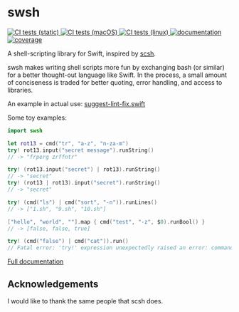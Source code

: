 # swsh

[![CI tests (static)][ci-badge-static]
 ![CI tests (macOS)][ci-badge-mac]
 ![CI tests (linux)][ci-badge-linux]
][ci-tests]
[![documentation][docs-badge]][docs]
[![coverage][cov-badge]][cov]

A shell-scripting library for Swift, inspired by [scsh][scsh].

swsh makes writing shell scripts more fun by exchanging bash (or similar) for a better thought-out language like Swift. In the process,
a small amount of conciseness is traded for better quoting, error handling, and access to libraries.

An example in actual use: [suggest-lint-fix.swift](https://github.com/instructure/canvas-ios/blob/master/scripts/build_automation/suggest-lint-fix.swift)

Some toy examples:
```swift
import swsh

let rot13 = cmd("tr", "a-z", "n-za-m")
try! rot13.input("secret message").runString()
// -> "frperg zrffntr"

try! (rot13.input("secret") | rot13).runString()
// -> "secret"
try! (rot13 | rot13).input("secret").runString()
// -> "secret"

try! (cmd("ls") | cmd("sort", "-n")).runLines()
// -> ["1.sh", "9.sh", "10.sh"]

["hello", "world", ""].map { cmd("test", "-z", $0).runBool() }
// -> [false, false, true]

try! (cmd("false") | cmd("cat")).run()
// Fatal error: 'try!' expression unexpectedly raised an error: command "false" failed with exit code 256
```

[Full documentation][docs]

## Acknowledgements
I would like to thank the same people that scsh does.

[ci-tests]: https://github.com/cobbal/swsh/actions?query=branch%3Amaster
[docs]: https://cobbal.github.io/swsh/
[cov]: https://codecov.io/gh/cobbal/swsh
[scsh]: https://scsh.net/

[ci-badge-static]: https://github.com/cobbal/swsh/workflows/test-static/badge.svg
[ci-badge-mac]: https://github.com/cobbal/swsh/workflows/test-mac/badge.svg
[ci-badge-linux]: https://github.com/cobbal/swsh/workflows/test-linux/badge.svg
[docs-badge]: https://cobbal.github.io/swsh/badge.svg
[cov-badge]: https://codecov.io/gh/cobbal/swsh/branch/master/graph/badge.svg
